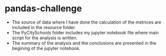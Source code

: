 # pandas-challenge
- The source of data where I have done the calculation of the metrices are included in the resource folder.
- The PyCitySchools folder includes my jupyter notebook file where main script for the analysis is written.
- The summary of the analysis and the conclusions are presented in the begining of the jupyter notebook.